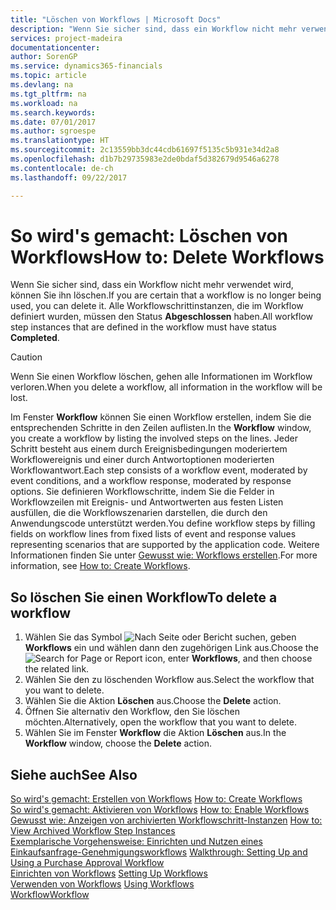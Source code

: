 ```yaml
---
title: "Löschen von Workflows | Microsoft Docs"
description: "Wenn Sie sicher sind, dass ein Workflow nicht mehr verwendet wird, können Sie ihn löschen. Alle Workflowschrittinstanzen, die im Workflow definiert wurden, müssen den Status **Abgeschlossen** haben."
services: project-madeira
documentationcenter: 
author: SorenGP
ms.service: dynamics365-financials
ms.topic: article
ms.devlang: na
ms.tgt_pltfrm: na
ms.workload: na
ms.search.keywords: 
ms.date: 07/01/2017
ms.author: sgroespe
ms.translationtype: HT
ms.sourcegitcommit: 2c13559bb3dc44cdb61697f5135c5b931e34d2a8
ms.openlocfilehash: d1b7b29735983e2de0bdaf5d382679d9546a6278
ms.contentlocale: de-ch
ms.lasthandoff: 09/22/2017

---
```

# <a name="how-to-delete-workflows"></a><span data-ttu-id="7d011-104">So wird's gemacht: Löschen von Workflows</span><span class="sxs-lookup"><span data-stu-id="7d011-104">How to: Delete Workflows</span></span>
<span data-ttu-id="7d011-105">Wenn Sie sicher sind, dass ein Workflow nicht mehr verwendet wird, können Sie ihn löschen.</span><span class="sxs-lookup"><span data-stu-id="7d011-105">If you are certain that a workflow is no longer being used, you can delete it.</span></span> <span data-ttu-id="7d011-106">Alle Workflowschrittinstanzen, die im Workflow definiert wurden, müssen den Status **Abgeschlossen** haben.</span><span class="sxs-lookup"><span data-stu-id="7d011-106">All workflow step instances that are defined in the workflow must have status **Completed**.</span></span>  

> [!CAUTION]  
>  <span data-ttu-id="7d011-107">Wenn Sie einen Workflow löschen, gehen alle Informationen im Workflow verloren.</span><span class="sxs-lookup"><span data-stu-id="7d011-107">When you delete a workflow, all information in the workflow will be lost.</span></span>  

 <span data-ttu-id="7d011-108">Im Fenster **Workflow** können Sie einen Workflow erstellen, indem Sie die entsprechenden Schritte in den Zeilen auflisten.</span><span class="sxs-lookup"><span data-stu-id="7d011-108">In the **Workflow** window, you create a workflow by listing the involved steps on the lines.</span></span> <span data-ttu-id="7d011-109">Jeder Schritt besteht aus einem durch Ereignisbedingungen moderiertem Workflowereignis und einer durch Antwortoptionen moderierten Workflowantwort.</span><span class="sxs-lookup"><span data-stu-id="7d011-109">Each step consists of a workflow event, moderated by event conditions, and a workflow response, moderated by response options.</span></span> <span data-ttu-id="7d011-110">Sie definieren Workflowschritte, indem Sie die Felder in Workflowzeilen mit Ereignis- und Antwortwerten aus festen Listen ausfüllen, die die Workflowszenarien darstellen, die durch den Anwendungscode unterstützt werden.</span><span class="sxs-lookup"><span data-stu-id="7d011-110">You define workflow steps by filling fields on workflow lines from fixed lists of event and response values representing scenarios that are supported by the application code.</span></span> <span data-ttu-id="7d011-111">Weitere Informationen finden Sie unter [Gewusst wie: Workflows erstellen](across-how-to-create-workflows.md).</span><span class="sxs-lookup"><span data-stu-id="7d011-111">For more information, see [How to: Create Workflows](across-how-to-create-workflows.md).</span></span>  

## <a name="to-delete-a-workflow"></a><span data-ttu-id="7d011-112">So löschen Sie einen Workflow</span><span class="sxs-lookup"><span data-stu-id="7d011-112">To delete a workflow</span></span>  
1.  <span data-ttu-id="7d011-113">Wählen Sie das Symbol ![Nach Seite oder Bericht suchen](media/ui-search/search_small.png "Symbol Nach Seite oder Bericht suchen"), geben **Workflows** ein und wählen dann den zugehörigen Link aus.</span><span class="sxs-lookup"><span data-stu-id="7d011-113">Choose the ![Search for Page or Report](media/ui-search/search_small.png "Search for Page or Report icon") icon, enter **Workflows**, and then choose the related link.</span></span>  
2.  <span data-ttu-id="7d011-114">Wählen Sie den zu löschenden Workflow aus.</span><span class="sxs-lookup"><span data-stu-id="7d011-114">Select the workflow that you want to delete.</span></span>  
3.  <span data-ttu-id="7d011-115">Wählen Sie die Aktion **Löschen** aus.</span><span class="sxs-lookup"><span data-stu-id="7d011-115">Choose the **Delete** action.</span></span>  
4.  <span data-ttu-id="7d011-116">Öffnen Sie alternativ den Workflow, den Sie löschen möchten.</span><span class="sxs-lookup"><span data-stu-id="7d011-116">Alternatively, open the workflow that you want to delete.</span></span>  
5.  <span data-ttu-id="7d011-117">Wählen Sie im Fenster **Workflow** die Aktion **Löschen** aus.</span><span class="sxs-lookup"><span data-stu-id="7d011-117">In the **Workflow** window, choose the **Delete** action.</span></span>  

## <a name="see-also"></a><span data-ttu-id="7d011-118">Siehe auch</span><span class="sxs-lookup"><span data-stu-id="7d011-118">See Also</span></span>  
 <span data-ttu-id="7d011-119">[So wird's gemacht: Erstellen von Workflows](across-how-to-create-workflows.md) </span><span class="sxs-lookup"><span data-stu-id="7d011-119">[How to: Create Workflows](across-how-to-create-workflows.md) </span></span>  
 <span data-ttu-id="7d011-120">[So wird's gemacht: Aktivieren von Workflows](across-how-to-enable-workflows.md) </span><span class="sxs-lookup"><span data-stu-id="7d011-120">[How to: Enable Workflows](across-how-to-enable-workflows.md) </span></span>  
 <span data-ttu-id="7d011-121">[Gewusst wie: Anzeigen von archivierten Workflowschritt-Instanzen](across-how-to-view-archived-workflow-step-instances.md) </span><span class="sxs-lookup"><span data-stu-id="7d011-121">[How to: View Archived Workflow Step Instances](across-how-to-view-archived-workflow-step-instances.md) </span></span>  
 <span data-ttu-id="7d011-122">[Exemplarische Vorgehensweise: Einrichten und Nutzen eines Einkaufsanfrage-Genehmigungsworkflows](walkthrough-setting-up-and-using-a-purchase-approval-workflow.md) </span><span class="sxs-lookup"><span data-stu-id="7d011-122">[Walkthrough: Setting Up and Using a Purchase Approval Workflow](walkthrough-setting-up-and-using-a-purchase-approval-workflow.md) </span></span>  
 <span data-ttu-id="7d011-123">[Einrichten von Workflows](across-set-up-workflows.md) </span><span class="sxs-lookup"><span data-stu-id="7d011-123">[Setting Up Workflows](across-set-up-workflows.md) </span></span>  
 <span data-ttu-id="7d011-124">[Verwenden von Workflows](across-use-workflows.md) </span><span class="sxs-lookup"><span data-stu-id="7d011-124">[Using Workflows](across-use-workflows.md) </span></span>  
 [<span data-ttu-id="7d011-125">Workflow</span><span class="sxs-lookup"><span data-stu-id="7d011-125">Workflow</span></span>](across-workflow.md)   

